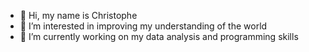 - 👋 Hi, my name is Christophe
- 👀 I’m interested in improving my understanding of the world
- 🌱 I’m currently working on my data analysis and programming skills
